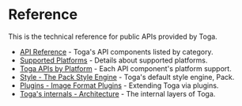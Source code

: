 # Reference

This is the technical reference for public APIs provided by Toga.

* [API Reference](api/index.md) - Toga's API components listed by category.
* [Supported Platforms](platforms/index.md) - Details about supported platforms.
* [Toga APIs by Platform](widgets_by_platform.md) - Each API component's platform support.
* [Style - The Pack Style Engine](style/pack.md) - Toga's default style engine, Pack.
* [Plugins - Image Format Plugins](plugins/image_formats.md) - Extending Toga via plugins.
* [Toga's internals - Architecture](internals/architecture.md) - The internal layers of Toga.
